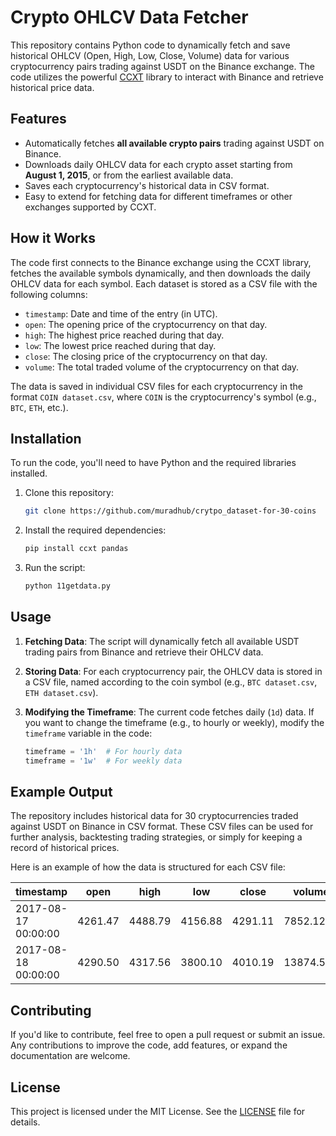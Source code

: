 # Crypto OHLCV Data Fetcher

This repository contains Python code to dynamically fetch and save historical OHLCV (Open, High, Low, Close, Volume) data for various cryptocurrency pairs trading against USDT on the Binance exchange. The code utilizes the powerful [CCXT](https://github.com/ccxt/ccxt) library to interact with Binance and retrieve historical price data.

## Features

- Automatically fetches **all available crypto pairs** trading against USDT on Binance.
- Downloads daily OHLCV data for each crypto asset starting from **August 1, 2015**, or from the earliest available data.
- Saves each cryptocurrency's historical data in CSV format.
- Easy to extend for fetching data for different timeframes or other exchanges supported by CCXT.

## How it Works

The code first connects to the Binance exchange using the CCXT library, fetches the available symbols dynamically, and then downloads the daily OHLCV data for each symbol. Each dataset is stored as a CSV file with the following columns:

- `timestamp`: Date and time of the entry (in UTC).
- `open`: The opening price of the cryptocurrency on that day.
- `high`: The highest price reached during that day.
- `low`: The lowest price reached during that day.
- `close`: The closing price of the cryptocurrency on that day.
- `volume`: The total traded volume of the cryptocurrency on that day.

The data is saved in individual CSV files for each cryptocurrency in the format `COIN dataset.csv`, where `COIN` is the cryptocurrency's symbol (e.g., `BTC`, `ETH`, etc.).

## Installation

To run the code, you'll need to have Python and the required libraries installed.

1. Clone this repository:

    ```bash
    git clone https://github.com/muradhub/crytpo_dataset-for-30-coins
    ```

2. Install the required dependencies:

    ```bash
    pip install ccxt pandas
    ```

3. Run the script:

    ```bash
    python 11getdata.py
    ```

## Usage

1. **Fetching Data**: The script will dynamically fetch all available USDT trading pairs from Binance and retrieve their OHLCV data.
   
2. **Storing Data**: For each cryptocurrency pair, the OHLCV data is stored in a CSV file, named according to the coin symbol (e.g., `BTC dataset.csv`, `ETH dataset.csv`).

3. **Modifying the Timeframe**: The current code fetches daily (`1d`) data. If you want to change the timeframe (e.g., to hourly or weekly), modify the `timeframe` variable in the code:
   
   ```python
   timeframe = '1h'  # For hourly data
   timeframe = '1w'  # For weekly data
   ```

## Example Output

The repository includes historical data for 30 cryptocurrencies traded against USDT on Binance in CSV format. These CSV files can be used for further analysis, backtesting trading strategies, or simply for keeping a record of historical prices.

Here is an example of how the data is structured for each CSV file:

| timestamp           | open     | high     | low      | close    | volume     |
|---------------------|----------|----------|----------|----------|------------|
| 2017-08-17 00:00:00 | 4261.47  | 4488.79  | 4156.88  | 4291.11  | 7852.123   |
| 2017-08-18 00:00:00 | 4290.50  | 4317.56  | 3800.10  | 4010.19  | 13874.532  |


## Contributing

If you'd like to contribute, feel free to open a pull request or submit an issue. Any contributions to improve the code, add features, or expand the documentation are welcome.

## License

This project is licensed under the MIT License. See the [LICENSE](LICENSE) file for details.
